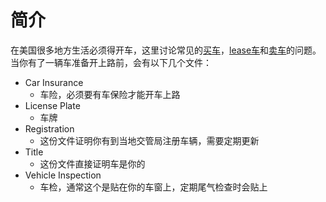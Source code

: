 # 简介
在美国很多地方生活必须得开车，这里讨论常见的[买车](buy.md)，[lease车](lease.md)和[卖车](sell.md)的问题。
当你有了一辆车准备开上路前，会有以下几个文件：
- Car Insurance
   - 车险，必须要有车保险才能开车上路
- License Plate
   - 车牌
- Registration
   - 这份文件证明你有到当地交管局注册车辆，需要定期更新
- Title
   - 这份文件直接证明车是你的
- Vehicle Inspection
   - 车检，通常这个是贴在你的车窗上，定期尾气检查时会贴上

